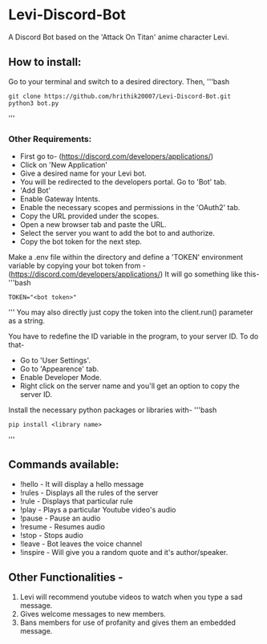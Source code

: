 # Levi-Discord-Bot

A Discord Bot based on the 'Attack On Titan' anime character Levi.


## How to install:

Go to your terminal and switch to a desired directory. Then,
'''bash

	git clone https://github.com/hrithik20007/Levi-Discord-Bot.git
	python3 bot.py
'''
### Other Requirements:

* First go to- (https://discord.com/developers/applications/)
* Click on 'New Application'
* Give a desired name for your Levi bot.
* You will be redirected to the developers portal. Go to 'Bot' tab. 
* 'Add Bot'
* Enable Gateway Intents.
* Enable the necessary scopes and permissions in the 'OAuth2' tab.
* Copy the URL provided under the scopes.
* Open a new browser tab and paste the URL.
* Select the server you want to add the bot to and authorize.
* Copy the bot token for the next step. 
 
Make a .env file within the directory and define a 'TOKEN' environment variable by copying your bot token from - (https://discord.com/developers/applications/)
It will go something like this-
'''bash

	TOKEN="<bot token>"
'''
You may also directly just copy the token into the client.run() parameter as a string.

You have to redefine the ID variable in the program, to your server ID. To do that-
* Go to 'User Settings'.
* Go to 'Appearence' tab.
* Enable Developer Mode.
* Right click on the server name and you'll get an option to copy the server ID.

Install the necessary python packages or libraries with-
'''bash

	pip install <library name>
'''

## Commands available:

* !hello - It will display a hello message
* !rules - Displays all the rules of the server
* !rule<Number> - Displays that particular rule
* !play <URL of video> - Plays a particular Youtube video's audio
* !pause - Pause an audio
* !resume - Resumes audio
* !stop - Stops audio
* !leave - Bot leaves the voice channel
* !inspire - Will give you a random quote and it's author/speaker.


## Other Functionalities - 
1) Levi will recommend youtube videos to watch when you type a sad message.
2) Gives welcome messages to new members.
3) Bans members for use of profanity and gives them an embedded message.
